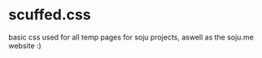 # scuffed.css
basic css used for all temp pages for soju projects, aswell as the soju.me website :)
